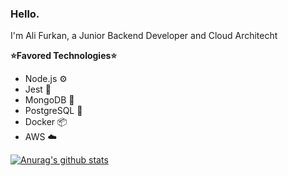 ### Hello.

I'm Ali Furkan, a Junior Backend Developer and Cloud Architecht

**:star:Favored Technologies:star:**
- Node.js ⚙️
- Jest 🧪
- MongoDB 📁
- PostgreSQL 📁
- Docker :package:
- AWS :cloud:


[![Anurag's github stats](https://github-readme-stats.vercel.app/api?username=fdemirbas7)](https://github.com/fdemirbas7/github-readme-stats)

